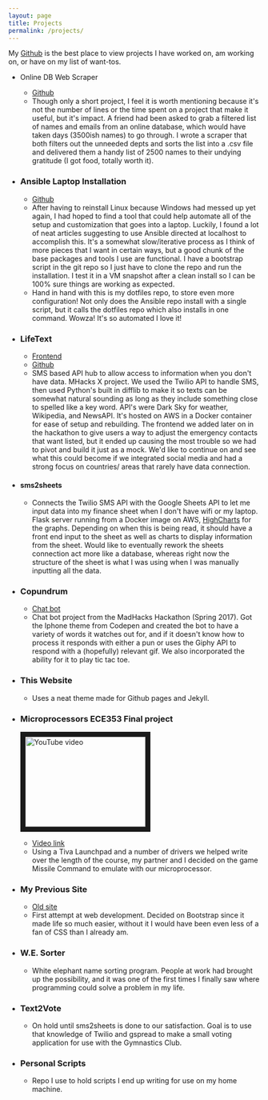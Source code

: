 ```yaml
---
layout: page
title: Projects
permalink: /projects/
---
```


My [Github](https://github.com/I-Dont-Remember) is the best place to view projects I have worked on, am working on, or have on my list of want-tos.


* Online DB Web Scraper
  * [Github](https://github.com/I-Dont-Remember/faculty-web-scraperhttps://github.com/I-Dont-Remember/faculty-web-scraper)
  * Though only a short project, I feel it is worth mentioning because it's not the number of lines or the time spent on a project that make it useful, but it's impact. A friend had been asked to grab a filtered list of names and emails from an online database, which would have taken days (3500ish names) to go through.  I wrote a scraper that both filters out the unneeded depts and sorts the list into a .csv file and delivered them a handy list of 2500 names to their undying gratitude (I got food, totally worth it).

* ### Ansible Laptop Installation
  * [Github](https://github.com/I-Dont-Remember/AnsibleLaptophttps://github.com/I-Dont-Remember/AnsibleLaptop)
  * After having to reinstall Linux because Windows had messed up yet again, I had hoped to find a tool that could help automate all of the setup and customization that goes into a laptop.  Luckily, I found a lot of neat articles suggesting to use Ansible directed at localhost to accomplish this.  It's a somewhat slow/iterative process as I think of more pieces that I want in certain ways, but a good chunk of the base packages and tools I use are functional. I have a bootstrap script in the git repo so I just have to clone the repo and run the installation.  I test it in a VM snapshot after a clean install so I can be 100% sure things are working as expected.
  * Hand in hand with this is my dotfiles repo, to store even more configuration!  Not only does the Ansible repo install with a single script, but it calls the dotfiles repo which also installs in one command.  Wowza!  It's so automated I love it!

* ### LifeText
  * [Frontend](www.lifetext.us)
  * [Github](https://github.com/I-Dont-Remember/MHacks2017)
  * SMS based API hub to allow access to information when you don't have data.  MHacks X project.  We used the Twilio API to handle SMS, then used Python's built in difflib to make it so texts can be somewhat natural sounding as long as they include something close to spelled like a key word.  API's were Dark Sky for weather, Wikipedia, and NewsAPI.  It's hosted on AWS in a Docker container for ease of setup and rebuilding.  The frontend we added later on in the hackathon to give users a way to adjust the emergency contacts that want listed, but it ended up causing the most trouble so we had to pivot and build it just as a mock.  We'd like to continue on and see what this could become if we integrated social media and had a strong focus on countries/ areas that rarely have data connection.

* #### sms2sheets
  * Connects the Twilio SMS API with the Google Sheets API to let me input data into my finance sheet when I don't have wifi or my laptop.  Flask server running from a Docker image on AWS, [HighCharts](https://www.highcharts.com/) for the graphs.  Depending on when this is being read, it should have a front end input to the sheet as well as charts to display information from the sheet.  Would like to eventually rework the sheets connection act more like a database, whereas right now the structure of the sheet is what I was using when I was manually inputting all the data.

* ### Copundrum
  * [Chat bot](https://i-dont-remember.github.io/copundrum/)
  * Chat bot project from the MadHacks Hackathon (Spring 2017).  Got the Iphone theme from Codepen and created the bot to have a variety of words it watches out for, and if it doesn't know how to process it responds with either a pun or uses the Giphy API to respond with a (hopefully) relevant gif.  We also incorporated the ability for it to play tic tac toe.

* ### This Website
  * Uses a neat theme made for Github pages and Jekyll.

* ### Microprocessors ECE353 Final project
  <a href='http://www.youtube.com/watch?feature=player_embedded&v=cX48qmks5qg' target='_blank'><img class='center' src='http://img.youtube.com/vi/cX48qmks5qg/0.jpg' alt='YouTube video' width='240' height='180' border='10'/></a>
  * [Video link](https://www.youtube.com/watch?v=cX48qmks5qg)  
  * Using a Tiva Launchpad and a number of drivers we helped write over the length of the course, my partner and I decided on the game Missile Command to emulate with our microprocessor.

* ### My Previous Site
  * [Old site](https://i-dont-remember.github.io/PersonalSite/)
  * First attempt at web development.  Decided on Bootstrap since it made life so much easier, without it I would have been even less of a fan of CSS than I already am.

* ### W.E. Sorter
  * White elephant name sorting program.  People at work had brought up the possibility, and it was one of the first times I finally saw where programming could solve a problem in my life.

* ### Text2Vote
  * On hold until sms2sheets is done to our satisfaction. Goal is to use that knowledge of Twilio and gspread to make a small voting application for use with the Gymnastics Club.

* ### Personal Scripts
  * Repo I use to hold scripts I end up writing for use on my home machine.
